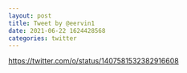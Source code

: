```yaml
--- 
layout: post 
title: Tweet by @eervin1 
date: 2021-06-22 1624428568 
categories: twitter 
--- 
```

https://twitter.com/o/status/1407581532382916608